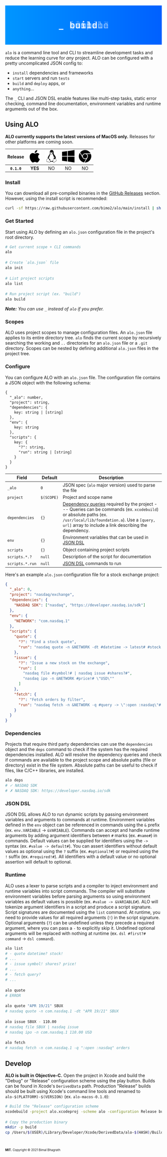 ![Banner](.github/assets/banner.svg)

`alo` is a command line tool and CLI to streamline development tasks and reduce the learning curve for _any_ project. ALO can be configured with a pretty uncomplicated JSON config to:

- `install` dependencies and frameworks
- `start` servers and run `tests`
- `build` and `deploy` apps, or
- `anything`...

The `_` CLI and JSON DSL enable features like multi-step tasks, static error checking, command line documentation, environment variables and runtime arguments out of the box.

<!-- **The full documentation is available on the [official docs website](https://alo.sh).** -->

## Using ALO

**ALO currently supports the latest versions of MacOS only.** Releases for other platforms are coming soon.

|   Release   | ![MacOS](.github/assets/macos.svg) | ![Linux](.github/assets/linux.svg) | ![Windows](.github/assets/windows.svg) | ![Chrome OS](.github/assets/chrome-os.svg) |
| :---------: | :--------------------------------: | :--------------------------------: | :------------------------------------: | :----------------------------------------: |
| **`0.1.0`** |              **YES**               |                 NO                 |                   NO                   |                     NO                     |

### Install

You can download all pre-compiled binaries in the [GitHub Releases](https://github.com/bimo2/alo/releases) section. However, using the install script is recommended:

```sh
curl -sf https://raw.githubusercontent.com/bimo2/alo/main/install | sh
```

### Get Started

Start using ALO by defining an `alo.json` configuration file in the project's root directory.

```sh
# Get current scope + CLI commands
alo

# Create `alo.json` file
alo init

# List project scripts
alo list

# Run project script (ex. "build")
alo build
```

_**Note:** You can use `_` instead of `alo` if you prefer._

### Scopes

ALO uses project scopes to manage configuration files. An `alo.json` file applies to its entire directory tree. `alo` finds the current scope by recursively searching the working and `..` directories for an `alo.json` file or a `.git` directory. Scopes can be nested by defining additional `alo.json` files in the project tree.

### Configure

You can configure ALO with an `alo.json` file. The configuration file contains a JSON object with the following schema:

```
{
  "_alo": number,
  "project": string,
  "dependencies": {
    key: string | [string]
  },
  "env": {
    key: string
  },
  "scripts": {
    key: {
      "?": string,
      "run": string | [string]
    }
  }
}
```

| Field           | Default    | Description                                                                                                                                                                                                                               |
| --------------- | ---------- | ----------------------------------------------------------------------------------------------------------------------------------------------------------------------------------------------------------------------------------------- |
| `_alo`          | `0`        | JSON spec (`alo` major version) used to parse the file                                                                                                                                                                                    |
| `project`       | `$(SCOPE)` | Project and scope name                                                                                                                                                                                                                    |
| `dependencies`  | `{}`       | [Dependency queries](#dependencies) required by the project --- Queries can be commands (ex. `xcodebuild`) or absolute paths (ex. `/usr/local/lib/foundation.a`). Use a `[query, url]` array to include a link describing the dependency. |
| `env`           | `{}`       | Environment variables that can be used in [JSON DSL](#json-dsl)                                                                                                                                                                           |
| `scripts`       | `{}`       | Object containing project scripts                                                                                                                                                                                                         |
| `scripts.*.?`   | `null`     | Description of the script for documentation                                                                                                                                                                                               |
| `scripts.*.run` | `null`     | [JSON DSL](#json-dsl) commands to run                                                                                                                                                                                                     |

Here's an example `alo.json` configuration file for a stock exchange project:

```json
{
  "_alo": 0,
  "project": "nasdaq/exchange",
  "dependencies": {
    "NASDAQ SDK": ["nasdaq", "https://developer.nasdaq.io/sdk"]
  },
  "env": {
    "NETWORK": "com.nasdaq.1"
  },
  "scripts": {
    "quote": {
      "?": "Find a stock quote",
      "run": "nasdaq quote -n &NETWORK -dt #datetime -> latest# #stock!#"
    },
    "issue": {
      "?": "Issue a new stock on the exchange",
      "run": [
        "nasdaq file #symbol!# | nasdaq issue #shares?#",
        "nasdaq ipo -n &NETWORK #price!# \"USD\""
      ]
    },
    "fetch": {
      "?": "Fetch orders by filter",
      "run": "nasdaq fetch -n &NETWORK -q #query -> \":open :nasdaq\"# orders"
    }
  }
}
```

### Dependencies

Projects that require third party dependencies can use the `dependencies` object and the `deps` command to check if the system has the required dependencies installed. ALO will resolve the dependency queries and check if commands are available to the project scope and absolute paths (file or directory) exist in the file system. Absolute paths can be useful to check if files, like C/C++ libraries, are installed.

```sh
alo deps
# ✓ NASDAQ SDK
# ✗ NASDAQ SDK: https://developer.nasdaq.io/sdk
```

### JSON DSL

JSON DSL allows ALO to run dynamic scripts by passing environment variables and arguments to commands at runtime. Environment variables defined in the `env` object can be referenced in commands using the `&` prefix (ex. `env.VARIABLE` &rarr; `&VARIABLE`). Commands can accept and handle runtime arguments by adding argument identifiers between `#` marks (ex. `#name#`) in commands. Default values can be supplied for identifiers using the `->` syntax (ex. `#value -> default#`). You can assert identifiers without default values as optional using the `?` suffix (ex. `#optional?#`) or required using the `!` suffix (ex. `#required!#`). All identifiers with a default value or no optional assertion will default to optional.

### Runtime

ALO uses a lexer to parse scripts and a compiler to inject environment and runtime variables into script commands. The compiler will substitute environment variables before parsing arguments so using environment variables as default values is possible (ex. `#value -> &VARIABLE#`). ALO will tokenize argument identifiers in a script and produce a script signature. Script signatures are documented using the `list` command. At runtime, you need to provide values for all required arguments (`!`) in the script signature. Optional arguments (`?`) can be undefined unless they precede a required argument, where you can pass a `-` to explicitly skip it. Undefined optional arguments will be replaced with nothing at runtime (ex. `dsl #first?# command` &rarr; `dsl command`).

```sh
alo list
# - quote datetime? stock!
# ...
# - issue symbol! shares? price!
# ...
# - fetch query?
# ...

alo quote
# ERROR

alo quote "APR 19/21" SBUX
# nasdaq quote -n com.nasdaq.1 -dt "APR 19/21" SBUX

alo issue SBUX - 110.00
# nasdaq file SBUX | nasdaq issue
# nasdaq ipo -n com.nasdaq.1 110.00 USD

alo fetch
# nasdaq fetch -n com.nasdaq.1 -q ":open :nasdaq" orders
```

## Develop

**ALO is built in Objective-C.** Open the project in Xcode and build the "Debug" or "Release" configuration scheme using the play button. Builds can be found in Xcode's `DerivedData` path. Production "Release" builds should be built using Xcode's command line tools and renamed to `alo-$(PLATFORM)-$(VERSION)` (ex. `alo-macos-0.1.0`):

```sh
# Build the "Release" configuration scheme
xcodebuild -project alo.xcodeproj -scheme alo -configuration Release build

# Copy the production binary
mkdir -p build
cp /Users/$(USER)/Library/Developer/Xcode/DerivedData/alo-$(HASH)/Build/Products/Release/alo ./build/alo-$(PLATFORM)-$(VERSION)
```

#

<sub><sup>**MIT.** Copyright &copy; 2021 Bimal Bhagrath</sup></sub>
